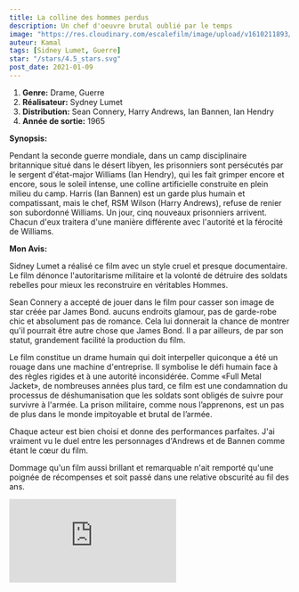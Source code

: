 ```yaml
---
title: La colline des hommes perdus
description: Un chef d'oeuvre brutal oublié par le temps
image: "https://res.cloudinary.com/escalefilm/image/upload/v1610211893/TheHill_k8jo0a.jpg"
auteur: Kamal
tags: [Sidney Lumet, Guerre]
star: "/stars/4.5_stars.svg"
post_date: 2021-01-09
---
```


1. **Genre:** Drame, Guerre 
2. **Réalisateur:** Sydney Lumet
3. **Distribution:** Sean Connery, Harry Andrews, Ian Bannen, Ian Hendry
4. **Année de sortie:** 1965

**Synopsis:**

Pendant la seconde guerre mondiale, dans un camp disciplinaire britannique situé dans le désert libyen, les prisonniers sont persécutés par le sergent d'état-major Williams (Ian Hendry), qui les fait grimper encore et encore, sous le soleil intense, une colline artificielle construite en plein milieu du camp. Harris (Ian Bannen) est un garde plus humain et compatissant, mais le chef, RSM Wilson (Harry Andrews), refuse de renier son subordonné Williams. Un jour, cinq nouveaux prisonniers arrivent. Chacun d'eux traitera d'une manière différente avec l'autorité et la férocité de Williams.

**Mon Avis:**

Sidney Lumet a réalisé ce film avec un style cruel et presque documentaire. Le film dénonce l'autoritarisme militaire et la volonté de détruire des soldats rebelles pour mieux les reconstruire en véritables Hommes. 

Sean Connery a accepté de jouer dans le film pour casser son image de star créée par James Bond. aucuns endroits glamour, pas de garde-robe chic et absolument pas de romance. Cela lui donnerait la chance de montrer qu'il pourrait être autre chose que James Bond. Il a par ailleurs, de par son statut, grandement facilité la production du film.

Le film constitue un drame humain qui doit interpeller quiconque a été un rouage dans une machine d'entreprise. Il symbolise le défi humain face à des règles rigides et à une autorité inconsidérée. Comme «Full Metal Jacket», de nombreuses années plus tard, ce film est une condamnation du processus de déshumanisation que les soldats sont obligés de suivre pour survivre à l'armée. La prison militaire, comme nous l’apprenons, est un pas de plus dans le monde impitoyable et brutal de l’armée.

Chaque acteur est bien choisi et donne des performances parfaites. J'ai vraiment vu le duel entre les personnages d'Andrews et de Bannen comme étant le cœur du film.

Dommage qu'un film aussi brillant et remarquable n'ait remporté qu'une poignée de récompenses et soit passé dans une relative obscurité au fil des ans.

<div>
    <iframe src="https://www.youtube.com/embed/VRZCvG3_RNI" frameborder="0" allow="accelerometer; autoplay; clipboard-write; encrypted-media; gyroscope; picture-in-picture" allowfullscreen></iframe>
</div>
